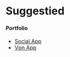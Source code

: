 # Suggestied
#### Portfolio
+ [Social App](./portfolio/social_app/README.md)
+ [Vpn App](./portfolio/vpn_design/README.md)
